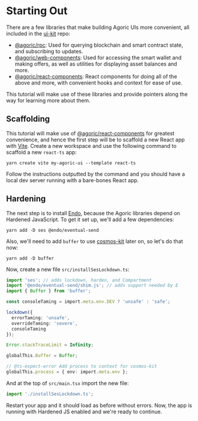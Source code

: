 # Starting Out

There are a few libraries that make building Agoric UIs more convenient, all included in the [ui-kit](https://github.com/Agoric/ui-kit/tree/main) repo:

- [@agoric/rpc](https://github.com/Agoric/ui-kit/tree/main/packages/rpc): Used for querying blockchain and smart contract state, and subscribing to updates.
- [@agoric/web-components](https://github.com/Agoric/ui-kit/tree/main/packages/web-components): Used for accessing the smart wallet and making offers, as well as utilities for displaying asset balances and more.
- [@agoric/react-components](https://github.com/Agoric/ui-kit/tree/main/packages/react-components): React components for doing all of the above and more, with convenient hooks and context for ease of use.

This tutorial will make use of these libraries and provide pointers along the way for learning more about them.

## Scaffolding

This tutorial will make use of [@agoric/react-components](https://github.com/Agoric/ui-kit/tree/main/packages/react-components) for greatest convenience, and hence the first step will be to scaffold a new React app with [Vite](https://vitejs.dev/). Create a new workspace and use the following command to scaffold a new `react-ts` app:

```
yarn create vite my-agoric-ui --template react-ts
```

Follow the instructions outputted by the command and you should have a local dev server running with a bare-bones React app.

## Hardening

The next step is to install [Endo](https://github.com/endojs/endo), because the Agoric libraries depend on Hardened JavaScript. To get it set up, we'll add a few dependencies:

```
yarn add -D ses @endo/eventual-send
```

Also, we'll need to add `buffer` to use [cosmos-kit](https://github.com/cosmology-tech/cosmos-kit) later on, so let's do that now:

```
yarn add -D buffer
```

Now, create a new file `src/installSesLockdown.ts`:

```typescript
import 'ses'; // adds lockdown, harden, and Compartment
import '@endo/eventual-send/shim.js'; // adds support needed by E
import { Buffer } from 'buffer';

const consoleTaming = import.meta.env.DEV ? 'unsafe' : 'safe';

lockdown({
  errorTaming: 'unsafe',
  overrideTaming: 'severe',
  consoleTaming
});

Error.stackTraceLimit = Infinity;

globalThis.Buffer = Buffer;

// @ts-expect-error Add process to context for cosmos-kit
globalThis.process = { env: import.meta.env };
```

And at the top of `src/main.tsx` import the new file:

```typescript
import './installSesLockdown.ts';
```

Restart your app and it should load as before without errors. Now, the app is running with Hardened JS enabled and we're ready to continue.
